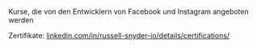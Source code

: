 ---
---
Kurse, die von den Entwicklern von Facebook und Instagram angeboten werden

Zertifikate: [linkedin.com/in/russell-snyder-io/details/certifications/](https://www.linkedin.com/in/russell-snyder-io/details/certifications/)
